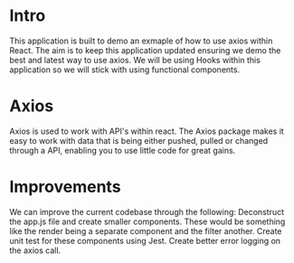 # Intro

This application is built to demo an exmaple of how to use axios within React. The aim is to keep this application updated ensuring we demo the best and latest way to use axios. We will be using Hooks within this application so we will stick with using functional components. 

# Axios

Axios is used to work with API's within react. The Axios package makes it easy to work with data that is being either pushed, pulled or changed through a API, enabling you to use little code for great gains. 

# Improvements

We can improve the current codebase through the following:
    Deconstruct the app.js file and create smaller components. These would be something like the render being a separate component and the filter another.
    Create unit test for these components using Jest.
    Create better error logging on the axios call.


